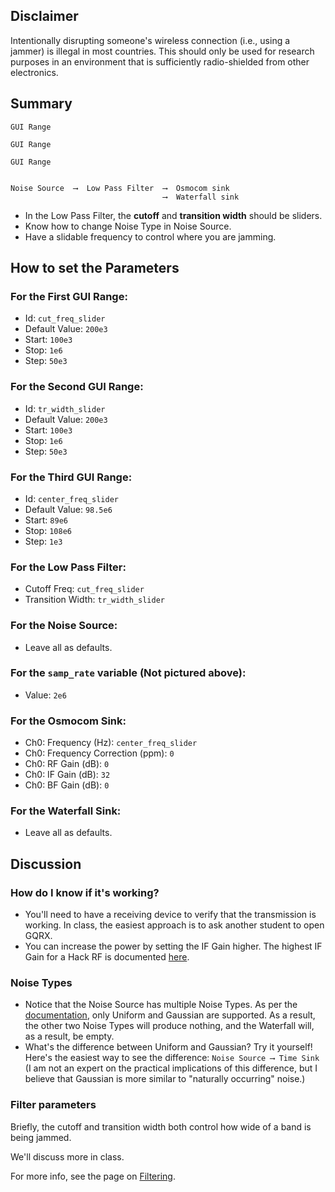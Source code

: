## Disclaimer

Intentionally disrupting someone's wireless connection (i.e., using a jammer) is illegal in most countries. This should only be used for research purposes in an environment that is sufficiently radio-shielded from other electronics.

## Summary

```
GUI Range

GUI Range

GUI Range


Noise Source  ⟶  Low Pass Filter  ⟶  Osmocom sink
                                  ⟶  Waterfall sink
```

- In the Low Pass Filter, the **cutoff** and **transition width** should be sliders.
- Know how to change Noise Type in Noise Source.
- Have a slidable frequency to control where you are jamming.

## How to set the Parameters

### For the First GUI Range:

- Id: `cut_freq_slider`
- Default Value: `200e3`
- Start: `100e3`
- Stop: `1e6`
- Step: `50e3`

### For the Second GUI Range:

- Id: `tr_width_slider`
- Default Value: `200e3`
- Start: `100e3`
- Stop: `1e6`
- Step: `50e3`

### For the Third GUI Range:

- Id: `center_freq_slider`
- Default Value: `98.5e6`
- Start: `89e6`
- Stop: `108e6`
- Step: `1e3`

### For the Low Pass Filter:

- Cutoff Freq: `cut_freq_slider`
- Transition Width: `tr_width_slider`

### For the Noise Source:

- Leave all as defaults.

### For the `samp_rate` variable (Not pictured above):

- Value: `2e6`

### For the Osmocom Sink:

- Ch0: Frequency (Hz): `center_freq_slider`
- Ch0: Frequency Correction (ppm): `0`
- Ch0: RF Gain (dB): `0`
- Ch0: IF Gain (dB): `32`
- Ch0: BF Gain (dB): `0`

### For the Waterfall Sink:

- Leave all as defaults.

## Discussion

### How do I know if it's working?

- You'll need to have a receiving device to verify that the transmission is working. In class, the easiest approach is to ask another student to open GQRX.
- You can increase the power by setting the IF Gain higher. The highest IF Gain for a Hack RF is documented [here](https://hackrf.readthedocs.io/en/latest/faq.html#what-gain-controls-are-provided-by-hackrf).

### Noise Types

- Notice that the Noise Source has multiple Noise Types. As per the [documentation](https://wiki.gnuradio.org/index.php/Noise_Source), only Uniform and Gaussian are supported. As a result, the other two Noise Types will produce nothing, and the Waterfall will, as a result, be empty.
- What's the difference between Uniform and Gaussian? Try it yourself!  
  Here's the easiest way to see the difference: `Noise Source ⟶ Time Sink`  
  (I am not an expert on the practical implications of this difference, but I believe that Gaussian is more similar to  "naturally occurring" noise.)

### Filter parameters

Briefly, the cutoff and transition width both control how wide of a band is being jammed.

We'll discuss more in class.

For more info, see the page on [Filtering](https://github.com/python-can-define-radio/sdr-course/wiki/180-Filtering).



